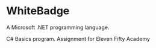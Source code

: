 # WhiteBadge
A Microsoft .NET programming language.

C# Basics program.  Assignment for Eleven Fifty Academy
